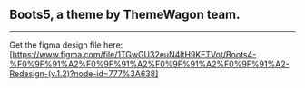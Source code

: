 ## Boots5, a theme by ThemeWagon team.
---
Get the figma design file here:
[https://www.figma.com/file/1TGwGU32euN4ltH9KFTVot/Boots4-%F0%9F%91%A2%F0%9F%91%A2%F0%9F%91%A2%F0%9F%91%A2-Redesign-(v.1.2)?node-id=777%3A638]

